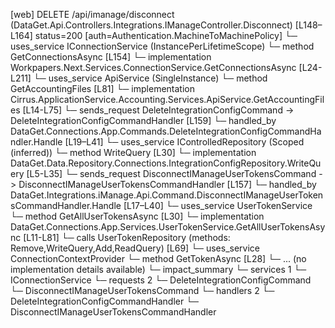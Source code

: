 [web] DELETE /api/imanage/disconnect  (DataGet.Api.Controllers.Integrations.IManageController.Disconnect)  [L148–L164] status=200 [auth=Authentication.MachineToMachinePolicy]
  └─ uses_service IConnectionService (InstancePerLifetimeScope)
    └─ method GetConnectionsAsync [L154]
      └─ implementation Workpapers.Next.Services.ConnectionService.GetConnectionsAsync [L24-L211]
        └─ uses_service ApiService (SingleInstance)
          └─ method GetAccountingFiles [L81]
            └─ implementation Cirrus.ApplicationService.Accounting.Services.ApiService.GetAccountingFiles [L14-L75]
  └─ sends_request DeleteIntegrationConfigCommand -> DeleteIntegrationConfigCommandHandler [L159]
    └─ handled_by DataGet.Connections.App.Commands.DeleteIntegrationConfigCommandHandler.Handle [L19–L41]
      └─ uses_service IControlledRepository<IntegrationConfiguration> (Scoped (inferred))
        └─ method WriteQuery [L30]
          └─ implementation DataGet.Data.Repository.Connections.IntegrationConfigRepository.WriteQuery [L5-L35]
  └─ sends_request DisconnectIManageUserTokensCommand -> DisconnectIManageUserTokensCommandHandler [L157]
    └─ handled_by DataGet.Integrations.iManage.Api.Command.DisconnectIManageUserTokensCommandHandler.Handle [L17–L40]
      └─ uses_service UserTokenService
        └─ method GetAllUserTokensAsync [L30]
          └─ implementation DataGet.Connections.App.Services.UserTokenService.GetAllUserTokensAsync [L11-L81]
            └─ calls UserTokenRepository (methods: Remove,WriteQuery,Add,ReadQuery) [L69]
            └─ uses_service ConnectionContextProvider
              └─ method GetTokenAsync [L28]
                └─ ... (no implementation details available)
  └─ impact_summary
    └─ services 1
      └─ IConnectionService
    └─ requests 2
      └─ DeleteIntegrationConfigCommand
      └─ DisconnectIManageUserTokensCommand
    └─ handlers 2
      └─ DeleteIntegrationConfigCommandHandler
      └─ DisconnectIManageUserTokensCommandHandler

